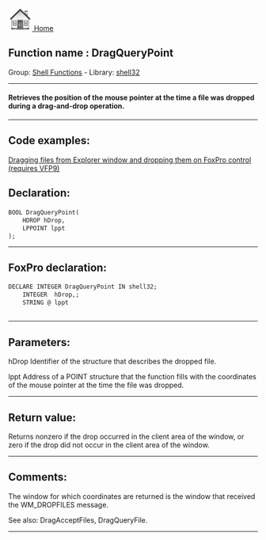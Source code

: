 [<img src="../../images/home.png"> Home ](https://github.com/VFPX/Win32API)  

## Function name : DragQueryPoint
Group: [Shell Functions](../../functions_group.md#Shell_Functions)  -  Library: [shell32](../../../libraries.md#shell32)  
***  


#### Retrieves the position of the mouse pointer at the time a file was dropped during a drag-and-drop operation.
***  


## Code examples:
[Dragging files from Explorer window and dropping them on FoxPro control (requires VFP9)](../../samples/sample_323.md)  

## Declaration:
```foxpro  
BOOL DragQueryPoint(
	HDROP hDrop,
	LPPOINT lppt
);  
```  
***  


## FoxPro declaration:
```foxpro  
DECLARE INTEGER DragQueryPoint IN shell32;
	INTEGER  hDrop,;
	STRING @ lppt
  
```  
***  


## Parameters:
hDrop
Identifier of the structure that describes the dropped file. 

lppt
Address of a POINT structure that the function fills with the coordinates of the mouse pointer at the time the file was dropped.   
***  


## Return value:
Returns nonzero if the drop occurred in the client area of the window, or zero if the drop did not occur in the client area of the window.   
***  


## Comments:
The window for which coordinates are returned is the window that received the WM_DROPFILES message.   
  
See also: DragAcceptFiles, DragQueryFile.  
  
***  

